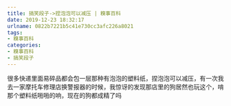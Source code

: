 ```yaml
---
title: 搞笑段子->捏泡泡可以减压 | 糗事百科
date: 2019-12-23 18:32:17
urlname: 0822b7221b5c41e730cc3afc226a8021
tags: 
- 糗事百科
categories:
- 糗事百科
- 搞笑段子
---
```

很多快递里面易碎品都会包一层那种有泡泡的塑料纸，捏泡泡可以减压，有一次我去一家摩托车修理店换警报器的时候，我惊讶的发现那店里的狗居然也玩这个，啃那个塑料纸啪啪的响，现在的狗都成精了吗


